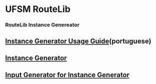# UFSM RouteLib
### RouteLib Instance Genereator

## [Instance Generator Usage Guide](https://github.com/UFSM-Routelib/routelib_web_gui/blob/master/usage_guide.pdf)(portuguese)
## [Instance Generator](https://oca.ctism.ufsm.br/routelib)
## [Input Generator for Instance Generator](https://oca.ctism.ufsm.br/routelib/infra_gen)
